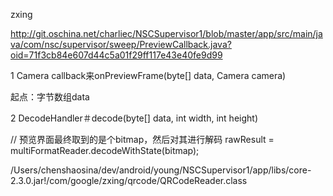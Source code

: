 
zxing 

http://git.oschina.net/charliec/NSCSupervisor1/blob/master/app/src/main/java/com/nsc/supervisor/sweep/PreviewCallback.java?oid=71f3cb84e607d44c5a01f29ff117e43e40fe9d99 

1 Camera callback来onPreviewFrame(byte[] data, Camera camera)

起点：字节数组data

2 DecodeHandler＃decode(byte[] data, int width, int height)

// 预览界面最终取到的是个bitmap，然后对其进行解码
rawResult = multiFormatReader.decodeWithState(bitmap);



/Users/chenshaosina/dev/android/young/NSCSupervisor1/app/libs/core-2.3.0.jar!/com/google/zxing/qrcode/QRCodeReader.class





